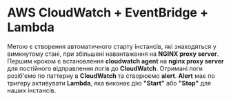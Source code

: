 # AWS CloudWatch + EventBridge + Lambda

Метою є створення автоматичного старту інстансів, які знаходяться у вимкнутому стані, при збільшені навантаження на **NGINX proxy server**.
Першим кроком є встановлення **cloudwatch agent** на **nginx proxy server** для постійного відправлення логів до **CloudWatch**. Отримані логи розіб'ємо по паттерну в **CloudWatch** та створюємо **alert**.
**Alert** має по тригеру активувати **Lambda**, яка виконає дію **"Start"** або **"Stop"** для наших інстансів.
